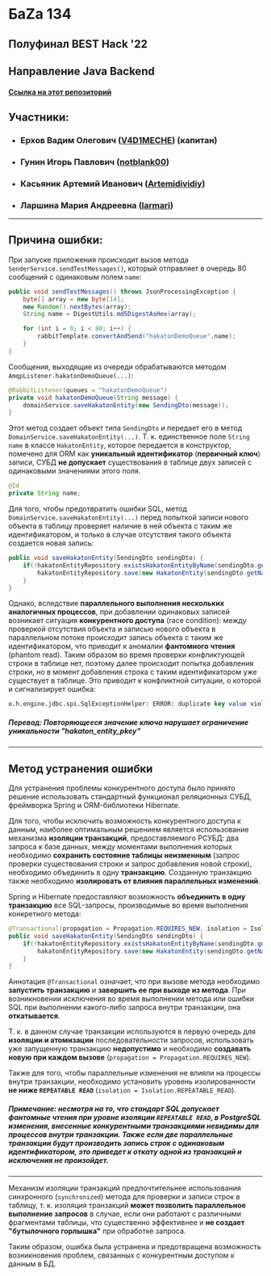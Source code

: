 # БаZа 134
## **Полуфинал BEST Hack '22**
## Направление **Java Backend**
#### [Ссылка на этот репозиторий](https://github.com/Artemidividiy/hakatonDemoProject)
## Участники:
+ ### Ерхов Вадим Олегович ([V4D1MECHE](https://github.com/V4D1MECHE)) (капитан)
+ ### Гунин Игорь Павлович ([notblank00](https://github.com/notblank00))
+ ### Касьяник Артемий Иванович ([Artemidividiy](https://github.com/Artemidividiy))
+ ### Ларшина Мария Андреевна ([larmari](https://github.com/larmari))

---

## Причина ошибки:
При запуске приложения происходит вызов метода `SenderService.sendTestMessages()`, который отправляет в очередь 80 сообщений с одинаковым полем `name`:
```java
public void sendTestMessages() throws JsonProcessingException {
    byte[] array = new byte[14];
    new Random().nextBytes(array);
    String name = DigestUtils.md5DigestAsHex(array);

    for (int i = 0; i < 80; i++) {
        rabbitTemplate.convertAndSend("hakatonDemoQueue",name);
    }
}
```

Сообщения, выходящие из очереди обрабатываются методом `AmqpListener.hakatonDemoQueue(...)`:

```java
@RabbitListener(queues = "hakatonDemoQueue")
private void hakatonDemoQueue(String message) {
    domainService.saveHakatonEntity(new SendingDto(message));
}
```

Этот метод создает объект типа `SendingDto` и передает его в метод `DomainService.saveHakatonEntity(...)`. Т. к. единственное поле `String name` в классе `HakatonEntity`, которое передается в конструктор, помечено для ORM как **уникальный идентификатор** (**первичный ключ**) записи, СУБД **не допускает** существования в таблице двух записей с одинаковыми значениями этого поля.


```java
@Id
private String name;
```

Для того, чтобы предотвратить ошибки SQL, метод `DomainService.saveHakatonEntity(...)` перед попыткой записи нового объекта в таблицу проверяет наличие в ней объекта с таким же идентификатором, и только в случае отсутствия такого объекта создается новая запись:

```java
public void saveHakatonEntity(SendingDto sendingDto) {
    if(!hakatonEntityRepository.existsHakatonEntityByName(sendingDto.getName())) {
        hakatonEntityRepository.save(new HakatonEntity(sendingDto.getName()));
    }
}
```

Однако, вследствие **параллельного выполнения нескольких аналогичных процессов**, при добавлении одинаковых записей возникает ситуация **конкурентного доступа** (race condition): между проверкой отсутствия объекта и записью нового объекта в параллельном потоке происходит запись объекта с таким же идентификатором, что приводит к аномалии **фантомного чтения** (phantom read). Таким образом во время проверки конфликтующей строки в таблице нет, поэтому далее происходит попытка добавления строки, но в момент добавления строка с таким идентификатором уже существует в таблице. Это приводит к конфликтной ситуации, о которой и сигнализирует ошибка:

```sql
o.h.engine.jdbc.spi.SqlExceptionHelper: ERROR: duplicate key value violates unique constraint "hakaton_entity_pkey"
```

##### Перевод: Повторяющееся значение ключа нарушает ограничение уникальности "hakaton_entity_pkey"
---
## Метод устранения ошибки
Для устранения проблемы конкурентного доступа было принято решение использовать стандартный функционал реляционных СУБД, фреймворка Spring и ORM-библиотеки Hibernate. 

Для того, чтобы исключить возможность конкурентного доступа к данным, наиболее оптимальным решением является использование механизма **изоляции транзакций**, предоставляемого РСУБД: два запроса к базе данных, между моментами выполнения которых необходимо **сохранить состояние таблицы неизменным** (запрос проверки существования строки и запрос добавления новой строки), необходимо объединить в одну **транзакцию**. Созданную транзакцию также необходимо **изолировать от влияния параллельных изменений**.

Spring и Hibernate предоставляют возможность **объединить в одну транзакцию** все SQL-запросы, производимые во время выполнения конкретного метода:

```java
@Transactional(propagation = Propagation.REQUIRES_NEW, isolation = Isolation.REPEATABLE_READ)
public void saveHakatonEntity(SendingDto sendingDto) {
    if(!hakatonEntityRepository.existsHakatonEntityByName(sendingDto.getName())) {
        hakatonEntityRepository.save(new HakatonEntity(sendingDto.getName()));
    }
}
```

Аннотация `@Transactional` означает, что при вызове метода необходимо **запустить транзакцию** и **завершить ее при выходе из метода**. При возникновении исключения во время выполнении метода или ошибки SQL при выполнении какого-либо запроса внутри транзакции, она **откатывается**.

Т. к. в данном случае транзакции используются в первую очередь для **изоляции и атомизации** последовательности запросов, использовать уже запущенную транзакцию **недопустимо** и необходимо **создавать новую при каждом вызове** (`propagation = Propagation.REQUIRES_NEW`).

Также для того, чтобы параллельные изменения не влияли на процессы внутри транзакции, необходимо установить уровень изолированности **не ниже `REPEATABLE READ`** (`isolation = Isolation.REPEATABLE_READ`).

##### Примечание: несмотря на то, что стандарт SQL допускает фантомные чтения при уровне изоляции `REPEATABLE READ`, в PostgreSQL изменения, внесенные конкурентными транзакциями **невидимы** для процессов внутри транзакции. Также если две параллельные транзакции будут производить запись строк с одинаковым идентификатором, это приведет к откату одной из транзакций и исключения не произойдет.

---

Механизм изоляции транзакций предпочтительнее использования синхронного (`synchronized`) метода для проверки и записи строк в таблицу, т. к. изоляция транзакций **может позволить параллельное выполнение запросов** в случае, если они работают с различными фрагментами таблицы, что существенно эффективнее и **не создает "бутылочного горлышка"** при обработке запроса.

Таким образом, ошибка была устранена и предотвращена возможность возникновения проблем, связанных с конкурентным доступом к данным в БД.